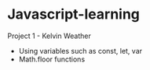 # Javascript-learning

Project 1 - Kelvin Weather
- Using variables such as const, let, var
- Math.floor functions
